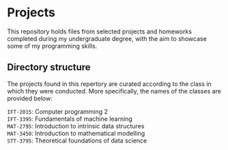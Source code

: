 # Projects

This repository holds files from selected projects and homeworks completed during my undergraduate degree, with the aim to showcase some of my programming skills.

## Directory structure

The projects found in this repertory are curated according to the class in which they were conducted. More specifically, the names of the classes are provided below:

`IFT-2015`: Computer programming 2\
`IFT-3395`: Fundamentals of machine learning\
`MAT-2795`: Introduction to intrinsic data structures\
`MAT-3450`: Introduction to mathematical modelling\
`STT-3795`: Theoretical foundations of data science

